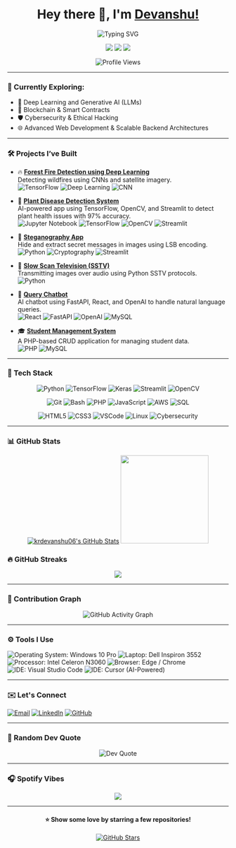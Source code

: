 <h1 align="center">Hey there 👋, I'm <a href="https://github.com/krdevanshu06">Devanshu!</a></h1>


<p align="center">
  <img src="https://readme-typing-svg.demolab.com?font=Fira+Code&weight=500&size=22&pause=700&color=36BCF7&center=true&vCenter=true&width=650&lines=Machine+Learning;Generative+AI+Engineer;LLM+Application+Builder;Deep+Learning+With+TensorFlow;Always+Learning+Something+New;Prompt+Engineering+Practitioner;Cybersecurity+Enthusiast+%F0%9F%94%95;Open+Source+Contributor;Web3+Innovator+%F0%9F%92%B0;Blockchain+Developer+%F0%9F%94%91;Tech+Event+Participant;Ethical+Hacking+Learner" alt="Typing SVG" />
</p>

<p align="center">
  <a href="https://twitter.com/krdevanshu06"><img src="https://img.shields.io/badge/Twitter-1DA1F2?style=for-the-badge&logo=twitter&logoColor=white"/></a>
  <a href="https://linkedin.com/in/krdevanshu06"><img src="https://img.shields.io/badge/LinkedIn-0077B5?style=for-the-badge&logo=linkedin&logoColor=white"/></a>
  <a href="https://instagram.com/_devanshx0/"><img src="https://img.shields.io/badge/Instagram-E4405F?style=for-the-badge&logo=instagram&logoColor=white"/></a>
</p>

<p align="center">
  <img src="https://komarev.com/ghpvc/?username=krdevanshu06&label=Profile%20Views&color=0e75b6&style=flat-square" alt="Profile Views" />
</p>

---

### 🧠 Currently Exploring:
- 🧠 Deep Learning and Generative AI (LLMs)
- 🔗 Blockchain & Smart Contracts
- 🛡️ Cybersecurity & Ethical Hacking
- 🌐 Advanced Web Development & Scalable Backend Architectures

---
### 🛠️ Projects I’ve Built

- 🔥 **[Forest Fire Detection using Deep Learning](https://github.com/krdevanshu06/Forest-Fire-Detection-using-DL)**  
  Detecting wildfires using CNNs and satellite imagery.  
  ![TensorFlow](https://img.shields.io/badge/-TensorFlow-FF6F00?style=flat&logo=tensorflow&logoColor=white)
  ![Deep Learning](https://img.shields.io/badge/-Deep%20Learning-000000?style=flat)
  ![CNN](https://img.shields.io/badge/-CNN-blue?style=flat)
  
- 🌿 **[Plant Disease Detection System](https://github.com/krdevanshu06/Plant-Disease-Detection-System-for-Sustainable-Agriculture)**  
  AI-powered app using TensorFlow, OpenCV, and Streamlit to detect plant health issues with 97% accuracy.  
  ![Jupyter Notebook](https://img.shields.io/badge/-Jupyter%20Notebook-F37626?style=flat&logo=jupyter&logoColor=white)
  ![TensorFlow](https://img.shields.io/badge/-TensorFlow-FF6F00?style=flat&logo=tensorflow&logoColor=white)
  ![OpenCV](https://img.shields.io/badge/-OpenCV-5C3EE8?style=flat&logo=opencv&logoColor=white)
  ![Streamlit](https://img.shields.io/badge/-Streamlit-FF4B4B?style=flat&logo=streamlit&logoColor=white)

- 🔐 **[Steganography App](https://github.com/krdevanshu06/steganography-app)**  
  Hide and extract secret messages in images using LSB encoding.  
  ![Python](https://img.shields.io/badge/-Python-3776AB?style=flat&logo=python&logoColor=white)
  ![Cryptography](https://img.shields.io/badge/-Cryptography-222222?style=flat)
  ![Streamlit](https://img.shields.io/badge/-Streamlit-FF4B4B?style=flat&logo=streamlit&logoColor=white)

- 📡 **[Slow Scan Television (SSTV)](https://github.com/krdevanshu06/Slow_Scan_Television-SSTV)**  
  Transmitting images over audio using Python SSTV protocols.  
  ![Python](https://img.shields.io/badge/-Python-3776AB?style=flat&logo=python&logoColor=white)

- 🤖 **[Query Chatbot](https://github.com/krdevanshu06/query-chatbot)**  
  AI chatbot using FastAPI, React, and OpenAI to handle natural language queries.  
  ![React](https://img.shields.io/badge/-React-61DAFB?style=flat&logo=react&logoColor=black)
  ![FastAPI](https://img.shields.io/badge/-FastAPI-009688?style=flat&logo=fastapi&logoColor=white)
  ![OpenAI](https://img.shields.io/badge/-OpenAI-412991?style=flat&logo=openai&logoColor=white)
  ![MySQL](https://img.shields.io/badge/-MySQL-4479A1?style=flat&logo=mysql&logoColor=white)

- 🎓 **[Student Management System](https://github.com/krdevanshu06/StudentManagementSystem)**  
  A PHP-based CRUD application for managing student data.  
  ![PHP](https://img.shields.io/badge/-PHP-777BB4?style=flat&logo=php&logoColor=white)
  ![MySQL](https://img.shields.io/badge/-MySQL-4479A1?style=flat&logo=mysql&logoColor=white)


---

### 🧰 Tech Stack

<!-- Load Font Awesome for icons -->
<link rel="stylesheet" href="https://cdnjs.cloudflare.com/ajax/libs/font-awesome/6.0.0/css/all.min.css"/>

<!-- Machine Learning & AI -->
<p align="center">
  <img title="Python" alt="Python" src="https://img.shields.io/badge/Python-3776AB?style=for-the-badge&logo=python&logoColor=white"/>
  <img title="TensorFlow" alt="TensorFlow" src="https://img.shields.io/badge/TensorFlow-FF6F00?style=for-the-badge&logo=tensorflow&logoColor=white"/>
  <img title="Keras" alt="Keras" src="https://img.shields.io/badge/Keras-D00000?style=for-the-badge&logo=keras&logoColor=white"/>
  <img title="Streamlit" alt="Streamlit" src="https://img.shields.io/badge/Streamlit-FF4B4B?style=for-the-badge&logo=streamlit&logoColor=white"/>
  <img title="OpenCV" alt="OpenCV" src="https://img.shields.io/badge/OpenCV-5C3EE8?style=for-the-badge&logo=opencv&logoColor=white"/>
</p>

<!-- Dev Tools & Scripting -->
<p align="center">
  <img title="Git" alt="Git" src="https://img.shields.io/badge/Git-F05032?style=for-the-badge&logo=git&logoColor=white"/>
  <img title="Bash" alt="Bash" src="https://img.shields.io/badge/Bash-121011?style=for-the-badge&logo=gnu-bash&logoColor=white"/>
  <img title="PHP" alt="PHP" src="https://img.shields.io/badge/PHP-777BB4?style=for-the-badge&logo=php&logoColor=white"/>
  <img title="JavaScript" alt="JavaScript" src="https://img.shields.io/badge/JavaScript-F7DF1E?style=for-the-badge&logo=javascript&logoColor=000"/>
  <img title="AWS" alt="AWS" src="https://img.shields.io/badge/AWS-232F3E?style=for-the-badge&logo=amazonaws&logoColor=white"/>
  <img title="SQL" alt="SQL" src="https://img.shields.io/badge/SQL-4479A1?style=for-the-badge&logo=mysql&logoColor=white"/>
</p>

<!-- Web & Other Tech -->
<p align="center">
  <img title="HTML5" alt="HTML5" src="https://img.shields.io/badge/HTML5-E34F26?style=for-the-badge&logo=html5&logoColor=white"/>
  <img title="CSS3" alt="CSS3" src="https://img.shields.io/badge/CSS3-1572B6?style=for-the-badge&logo=css3&logoColor=white"/>
  <img title="VSCode" alt="VSCode" src="https://img.shields.io/badge/VS%20Code-007ACC?style=for-the-badge&logo=visual-studio-code&logoColor=white"/>
  <img title="Linux" alt="Linux" src="https://img.shields.io/badge/Linux-FCC624?style=for-the-badge&logo=linux&logoColor=black"/>
  <img title="Cybersecurity" alt="Cybersecurity" src="https://img.shields.io/badge/Cybersecurity-0F0F0F?style=for-the-badge&logo=datadog&logoColor=lime"/>
</p>


---

### 📊 GitHub Stats

<p align="center">
<!--   <img src="https://github-readme-stats.vercel.app/api?username=krdevanshu06&show_icons=true&theme=radical&hide_border=true&count_private=true" height="180em"/> -->
        <a href="https://awesome-github-stats.azurewebsites.net/index.html??cardType=level&preferLogin=false&Background=000000&Text=FFFFFF&Border=000000"><img  alt="krdevanshu06's GitHub Stats" src="https://awesome-github-stats.azurewebsites.net/user-stats/krdevanshu06?cardType=level&preferLogin=false&Background=000000&Text=FFFFFF&Border=000000" /></a>
  <img src="https://github-readme-stats.vercel.app/api/top-langs/?username=krdevanshu06&layout=compact&langs_count=8&theme=highcontrast&hide_border=true" height="200em"/>
</p>

### 🔥 GitHub Streaks

<p align="center">
  <img src="https://github-readme-streak-stats.herokuapp.com?user=krdevanshu06&theme=onedark&border_radius=8"/>
</p>

---

### 📆 Contribution Graph

<p align="center">
  <img src="https://github-readme-activity-graph.vercel.app/graph?username=krdevanshu06&theme=github-compact" alt="GitHub Activity Graph" />
</p>

---

<h3>⚙️ Tools I Use</h3>
<p align="left">
  <img src="https://img.shields.io/badge/Windows_10_Pro-0078D6?style=flat-square&logo=windows&logoColor=white" title="Operating System: Windows 10 Pro" />
  <img src="https://img.shields.io/badge/Dell_Inspiron_3552-007DB8?style=flat-square&logo=dell&logoColor=white" title="Laptop: Dell Inspiron 3552" />
  <img src="https://img.shields.io/badge/Intel_Celeron_N3060-blue?style=flat-square&logo=intel&logoColor=white" title="Processor: Intel Celeron N3060" />
  <img src="https://img.shields.io/badge/Edge/Chrome-4285F4?style=flat-square&logo=google-chrome&logoColor=white" title="Browser: Edge / Chrome" />
  <img src="https://img.shields.io/badge/VS%20Code-007ACC?style=flat-square&logo=visualstudiocode&logoColor=white" title="IDE: Visual Studio Code" />
  <img src="https://img.shields.io/badge/Cursor_AI-6E6EFF?style=flat-square&logo=OpenAI&logoColor=white" title="IDE: Cursor (AI-Powered)" />
</p>



---

### ✉️ Let's Connect

[![Email](https://img.shields.io/badge/Email-D14836?style=for-the-badge&logo=gmail&logoColor=white)](mailto:krdevanshu06@rediffmail.com)
[![LinkedIn](https://img.shields.io/badge/LinkedIn-0077B5?style=for-the-badge&logo=linkedin&logoColor=white)](https://www.linkedin.com/in/krdevanshu06)
[![GitHub](https://img.shields.io/badge/GitHub-171515?style=for-the-badge&logo=github&logoColor=white)](https://github.com/krdevanshu06)

---

### 💬 Random Dev Quote

<p align="center">
  <img src="https://quotes-github-readme.vercel.app/api?type=horizontal&theme=dark" alt="Dev Quote" />
</p>

---

### 🎧 Spotify Vibes

<p align="center">
  <img src="https://spotify-github-profile.kittinanx.com/api/view.svg?uid=q2vjh8vfz2q9zn45iiulkymdc&cover_image=true&theme=novatorem&show_offline=false&background_color=0d1117&interchange=false&bar_color=53b14f&bar_color_cover=true" />
</p>

---

<h4 align="center">⭐ Show some love by starring a few repositories!</h4>
<p align="center">
  <a href="https://github.com/KrDevanshu06?tab=repositories">
    <img src="https://img.shields.io/github/stars/KrDevanshu06?style=social" alt="GitHub Stars"/>
  </a>
</p>
